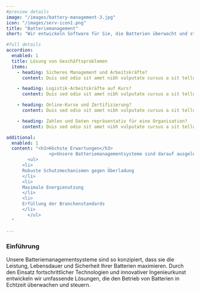 ```yaml
---
#preview details
image: "/images/battery-management-3.jpg"
icon: "/images/serv-icon1.png"
title: "Batteriemanagement"
short: "Wir entwickeln Software für Sie, die Batterien überwacht und steuert, um ihre Lebensdauer, Leistung und Sicherheit zu erhöhen."

#full details
accordion:
  enabled: 1
  title: Lösung von Geschäftsproblemen
  items:
    - heading: Sicheres Management und Arbeitskräfte?
      content: Duis sed odio sit amet nibh vulputate cursus a sit tellus a odio tincdunt ilm auctor Class apten sociosqu a ds Etiam ante ex fermentum litora aorquper conuauris ine odi. Duis sed odio sit amet nibh vulputate cursus a sit tellus a odio tincdunt ilm auctor Class apten sociosqu a ds Et iam ante ex fermentum litora aorquper conuauris ine odi.

    - heading: Logistik-Arbeitskräfte auf Kurs?
      content: Duis sed odio sit amet nibh vulputate cursus a sit tellus a odio tincdunt ilm auctor Class apten sociosqu a ds Etiam ante ex fermentum litora aorquper conuauris ine odi. Duis sed odio sit amet nibh vulputate cursus a sit tellus a odio tincdunt ilm auctor Class apten sociosqu a ds Et iam ante ex fermentum litora aorquper conuauris ine odi.

    - heading: Online-Kurse und Zertifizierung?
      content: Duis sed odio sit amet nibh vulputate cursus a sit tellus a odio tincdunt ilm auctor Class apten sociosqu a ds Etiam ante ex fermentum litora aorquper conuauris ine odi. Duis sed odio sit amet nibh vulputate cursus a sit tellus a odio tincdunt ilm auctor Class apten sociosqu a ds Et iam ante ex fermentum litora aorquper conuauris ine odi.

    - heading: Zahlen und Daten repräsentativ für eine Organisation?
      content: Duis sed odio sit amet nibh vulputate cursus a sit tellus a odio tincdunt ilm auctor Class apten sociosqu a ds Etiam ante ex fermentum litora aorquper conuauris ine odi.

additional:
  enabled: 1
  content: "<h3>Höchste Erwartungen</h3>
		        <p>Unsere Batteriemanagementsysteme sind darauf ausgelegt, die Leistung, Lebensdauer und Sicherheit Ihrer Batterien zu maximieren.</p> 
		<ul>
      <li>
      Robuste Schutzmechanismen gegen Überladung
      </li>
      <li>
      Maximale Energienutzung
      </li>
      <li>
      Erfüllung der Branchenstandards
      </li>
		</ul>
  "

---
```


### Einführung

Unsere Batteriemanagementsysteme sind so konzipiert, dass sie die Leistung, Lebensdauer und Sicherheit Ihrer Batterien maximieren. Durch den Einsatz fortschrittlicher Technologien und innovativer Ingenieurkunst entwickeln wir umfassende Lösungen, die den Betrieb von Batterien in Echtzeit überwachen und steuern.

